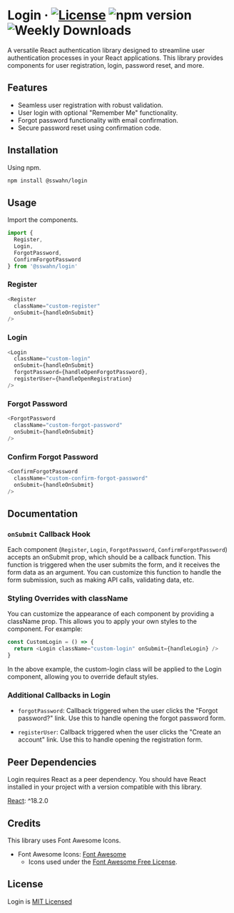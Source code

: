# Login · [![License](https://img.shields.io/badge/License-MIT-blue.svg)](https://github.com/sswahn/login/blob/main/LICENSE) ![npm version](https://img.shields.io/npm/v/@sswahn/login) ![Weekly Downloads](https://img.shields.io/npm/dw/@sswahn/login)

A versatile React authentication library designed to streamline user authentication processes in your React applications. This library provides components for user registration, login, password reset, and more.

## Features
- Seamless user registration with robust validation.
- User login with optional "Remember Me" functionality.
- Forgot password functionality with email confirmation.
- Secure password reset using confirmation code.
  
## Installation
Using npm.
```bash
npm install @sswahn/login
```  

## Usage
Import the components.
```javascript
import {
  Register,
  Login,
  ForgotPassword,
  ConfirmForgotPassword
} from '@sswahn/login'
```

### Register
```javascript
<Register
  className="custom-register"
  onSubmit={handleOnSubmit}
/>
```  

### Login
```javascript
<Login
  className="custom-login"
  onSubmit={handleOnSubmit}
  forgotPassword={handleOpenForgotPassword},
  registerUser={handleOpenRegistration}
/>
```  

### Forgot Password
```javascript
<ForgotPassword
  className="custom-forgot-password"
  onSubmit={handleOnSubmit}
/>
```  

### Confirm Forgot Password
```javascript
<ConfirmForgotPassword
  className="custom-confirm-forgot-password"
  onSubmit={handleOnSubmit}
/>
```

## Documentation

### `onSubmit` Callback Hook
Each component (`Register`, `Login`, `ForgotPassword`, `ConfirmForgotPassword`) accepts an onSubmit prop, which should be a callback function. This function is triggered when the user submits the form, and it receives the form data as an argument. You can customize this function to handle the form submission, such as making API calls, validating data, etc.

### Styling Overrides with className
You can customize the appearance of each component by providing a className prop. This allows you to apply your own styles to the component. For example:
```javascript
const CustomLogin = () => {
  return <Login className="custom-login" onSubmit={handleLogin} />
}
```
In the above example, the custom-login class will be applied to the Login component, allowing you to override default styles.

### Additional Callbacks in Login
- `forgotPassword`: Callback triggered when the user clicks the "Forgot password?" link. Use this to handle opening the forgot password form.

- `registerUser`: Callback triggered when the user clicks the "Create an account" link. Use this to handle opening the registration form.

## Peer Dependencies
Login requires React as a peer dependency. You should have React installed in your project with a version compatible with this library.  

[React](https://reactjs.org/): ^18.2.0  

## Credits
This library uses Font Awesome Icons.
- Font Awesome Icons: [Font Awesome](https://fontawesome.com/)
  - Icons used under the [Font Awesome Free License](https://fontawesome.com/license/free).


## License
Login is [MIT Licensed](https://github.com/sswahn/login/blob/main/LICENSE)
